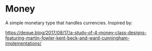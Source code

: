 # Money

A simple monetary type that handles currencies. Inspired by:

https://deque.blog/2017/08/17/a-study-of-4-money-class-designs-featuring-martin-fowler-kent-beck-and-ward-cunningham-implementations/
